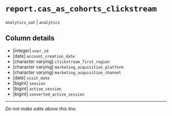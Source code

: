 # `report.cas_as_cohorts_clickstream`
`analytics_uat` | `analytics`

## Column details
* [integer]   `user_id`
* [date]      `account_creation_date`
* [character varying] `clickstream_first_region`
* [character varying] `marketing_acquisition_platform`
* [character varying] `marketing_acquisition_channel`
* [date]      `visit_date`
* [bigint]    `session`
* [bigint]    `active_session`
* [bigint]    `converted_active_session`

-------------------------------------------------------------------------------
*Do not make edits above this line.*
